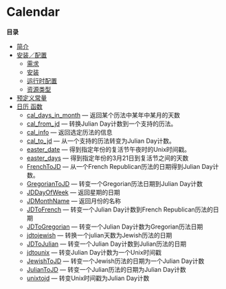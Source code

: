 Calendar
========

**目录**

-   [简介](/intro/calendar.html)
-   [安装／配置](/calendar/setup.html)
    -   [需求](/calendar/setup.html#需求)
    -   [安装](/calendar/setup.html#安装)
    -   [运行时配置](/calendar/setup.html#运行时配置)
    -   [资源类型](/calendar/setup.html#资源类型)
-   [预定义常量](/calendar/constants.html)
-   [日历 函数](/ref/calendar.html)
    -   [cal\_days\_in\_month](/ref/calendar.html#cal_days_in_month) —
        返回某个历法中某年中某月的天数
    -   [cal\_from\_jd](/ref/calendar.html#cal_from_jd) — 转换Julian
        Day计数到一个支持的历法。
    -   [cal\_info](/ref/calendar.html#cal_info) — 返回选定历法的信息
    -   [cal\_to\_jd](/ref/calendar.html#cal_to_jd) —
        从一个支持的历法转变为Julian Day计数。
    -   [easter\_date](/ref/calendar.html#easter_date) —
        得到指定年份的复活节午夜时的Unix时间戳。
    -   [easter\_days](/ref/calendar.html#easter_days) —
        得到指定年份的3月21日到复活节之间的天数
    -   [FrenchToJD](/ref/calendar.html#FrenchToJD) — 从一个French
        Republican历法的日期得到Julian Day计数。
    -   [GregorianToJD](/ref/calendar.html#GregorianToJD) —
        转变一个Gregorian历法日期到Julian Day计数
    -   [JDDayOfWeek](/ref/calendar.html#JDDayOfWeek) — 返回星期的日期
    -   [JDMonthName](/ref/calendar.html#JDMonthName) — 返回月份的名称
    -   [JDToFrench](/ref/calendar.html#JDToFrench) — 转变一个Julian
        Day计数到French Republican历法的日期
    -   [JDToGregorian](/ref/calendar.html#JDToGregorian) —
        转变一个Julian Day计数为Gregorian历法日期
    -   [jdtojewish](/ref/calendar.html#jdtojewish) —
        转换一个julian天数为Jewish历法的日期
    -   [JDToJulian](/ref/calendar.html#JDToJulian) — 转变一个Julian
        Day计数到Julian历法的日期
    -   [jdtounix](/ref/calendar.html#jdtounix) — 转变Julian
        Day计数为一个Unix时间戳
    -   [JewishToJD](/ref/calendar.html#JewishToJD) —
        转变一个Jewish历法的日期为一个Julian Day计数
    -   [JulianToJD](/ref/calendar.html#JulianToJD) —
        转变一个Julian历法的日期为Julian Day计数
    -   [unixtojd](/ref/calendar.html#unixtojd) — 转变Unix时间戳为Julian
        Day计数
